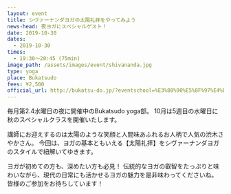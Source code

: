 ```yaml
---
layout: event
title: シヴァーナンダヨガの太陽礼拝をやってみよう
news-head: 夜ヨガにスペシャルゲスト！
date: 2019-10-30
dates:
  - 2019-10-30
times:
  - 19:30〜20:45 (75min)
image_path: /assets/images/event/shivananda.jpg
type: yoga
place: Bukatsudo
fees: ¥2,500
official_url: http://bukatsu-do.jp/?eventschool=%E3%80%90%E5%8F%97%E4%BB%98%E4%B8%AD%E3%80%91bukatasudo-yoga%E9%83%A8-%E7%89%B9%E5%88%A5%E3%82%A4%E3%83%99%E3%83%B3%E3%83%88-%EF%BD%9E%E3%82%B7%E3%83%B4%E3%82%A1%E3%83%BC%E3%83%8A%E3%83%B3%E3%83%80
---
```

毎月第2.4水曜日の夜に開催中のBukatsudo yoga部。
10月は5週目の水曜日に秋のスペシャルクラスを開催いたします。

講師にお迎えするのは太陽のような笑顔と人間味あふれるお人柄で人気の渋木さやかさん。
今回は、ヨガの基本ともいえる【太陽礼拝】をシヴァーナンダヨガのスタイルで紐解いてゆきます。

ヨガが初めての方も、深めたい方も必見！
伝統的なヨガの叡智をたっぷりと味わいながら、現代の日常にも活かせるヨガの魅力を是非味わってくださいね。
皆様のご参加をお待ちしています！
